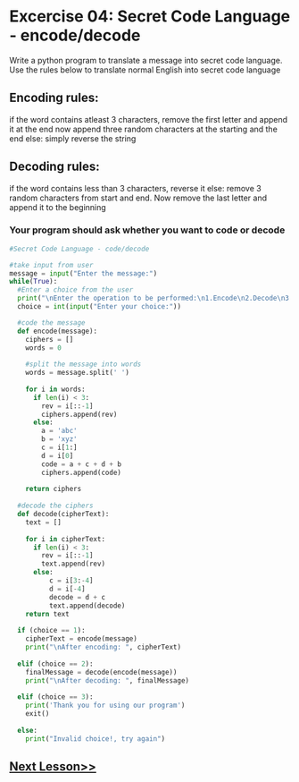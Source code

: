 # Excercise 04: Secret Code Language - encode/decode 
Write a python program to translate a message into secret code language. Use the rules below to translate normal English into secret code language

## Encoding rules:
if the word contains atleast 3 characters, remove the first letter and append it at the end
now append three random characters at the starting and the end
else:
simply reverse the string

## Decoding rules:
if the word contains less than 3 characters, reverse it
else:
remove 3 random characters from start and end. Now remove the last letter and append it to the beginning

### Your program should ask whether you want to code or decode

```python
#Secret Code Language - code/decode

#take input from user
message = input("Enter the message:")
while(True):
  #Enter a choice from the user
  print("\nEnter the operation to be performed:\n1.Encode\n2.Decode\n3.Exit")
  choice = int(input("Enter your choice:"))

  #code the message
  def encode(message):
    ciphers = []
    words = 0
    
    #split the message into words
    words = message.split(' ')
  
    for i in words:
      if len(i) < 3:
        rev = i[::-1]
        ciphers.append(rev)
      else:
        a = 'abc'
        b = 'xyz'
        c = i[1:]
        d = i[0]
        code = a + c + d + b
        ciphers.append(code)
  
    return ciphers
  
  #decode the ciphers
  def decode(cipherText):
    text = []
  
    for i in cipherText:
      if len(i) < 3:
        rev = i[::-1]
        text.append(rev)
      else:
          c = i[3:-4]
          d = i[-4]
          decode = d + c
          text.append(decode)
    return text
  
  if (choice == 1):
    cipherText = encode(message)
    print("\nAfter encoding: ", cipherText)
    
  elif (choice == 2):
    finalMessage = decode(encode(message))
    print("\nAfter decoding: ", finalMessage)
    
  elif (choice == 3):
    print('Thank you for using our program')
    exit()
    
  else:
    print("Invalid choice!, try again")
```
## [Next Lesson>>](https://github.com/Harshita1303/Python-CodewithHarry/blob/main/41-Day41-Short-Hand-if-else/.tutorial/Tutorial.md)
